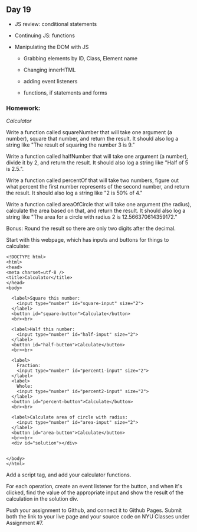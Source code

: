 ## Day 19

* JS review: conditional statements

* Continuing JS: functions

* Manipulating the DOM with JS

    * Grabbing elements by ID, Class, Element name

    * Changing innerHTML

    * adding event listeners

    * functions, if statements and forms

### Homework:

*Calculator*

Write a function called squareNumber that will take one argument (a number), square that number, and return the result. It should also log a string like "The result of squaring the number 3 is 9."

Write a function called halfNumber that will take one argument (a number), divide it by 2, and return the result. It should also log a string like "Half of 5 is 2.5.".

Write a function called percentOf that will take two numbers, figure out what percent the first number represents of the second number, and return the result. It should also log a string like "2 is 50% of 4."

Write a function called areaOfCircle that will take one argument (the radius), calculate the area based on that, and return the result. It should also log a string like "The area for a circle with radius 2 is 12.566370614359172."

Bonus: Round the result so there are only two digits after the decimal.


Start with this webpage, which has inputs and buttons for things to calculate:

```
<!DOCTYPE html>
<html>
<head>
<meta charset=utf-8 />
<title>Calculator</title>
</head>
<body>

  <label>Square this number:
    <input type="number" id="square-input" size="2">
  </label>
  <button id="square-button">Calculate</button>
  <br><br>

  <label>Half this number:
    <input type="number" id="half-input" size="2">
  </label>
  <button id="half-button">Calculate</button>
  <br><br>

  <label>
    Fraction:
    <input type="number" id="percent1-input" size="2">
  </label>
  <label>
    Whole:
    <input type="number" id="percent2-input" size="2">
  </label>
  <button id="percent-button">Calculate</button>
  <br><br>

  <label>Calculate area of circle with radius:
    <input type="number" id="area-input" size="2">
  </label>
  <button id="area-button">Calculate</button>
  <br><br>
  <div id="solution"></div>


</body>
</html>
```

Add a script tag, and add your calculator functions.

For each operation, create an event listener for the button, and when it's clicked, find the value of the appropriate input and show the result of the calculation in the solution div.

Push your assignment to Github, and connect it to Github Pages. Submit both the link to your live page and your source code on NYU Classes under Assignment #7.
